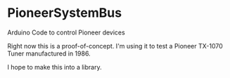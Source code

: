 # PioneerSystemBus
Arduino Code to control Pioneer devices

Right now this is a proof-of-concept. I'm using it to test a Pioneer TX-1070 Tuner manufactured in 1986.

I hope to make this into a library.
